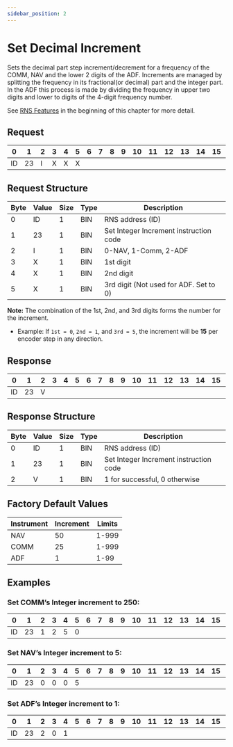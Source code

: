 ```yaml
---
sidebar_position: 2
---
```


# Set Decimal Increment

Sets the decimal part step increment/decrement for a frequency of the COMM, NAV
and the lower 2 digits of the ADF. Increments are managed by splitting the frequency in its
fractional(or decimal) part and the integer part. In the ADF this process is made by dividing the
frequency in upper two digits and lower to digits of the 4-digit frequency number.

See [RNS Features](../start-here.md) in the beginning of this chapter for more detail.

## Request

| 0  | 1  | 2  | 3  | 4  | 5  | 6  | 7  | 8  | 9  | 10 | 11 | 12 | 13 | 14 | 15 | 16 | 17 | 18 | 19 | 20 | 21 | 22 | 23 | 24 | 25 | 26 | 27 | 28 | 29 | 30 | 31 |
|----|----|----|----|----|----|----|----|----|----|----|----|----|----|----|----|----|----|----|----|----|----|----|----|----|----|----|----|----|----|----|----|
| ID | 23 |  I  | X |  X  |  X  |     |    |    |    |    |    |    |    |    |    |    |    |    |    |    |    |    |    |    |    |    |    |    |    |    |  |

## Request Structure

| Byte | Value | Size | Type | Description                                                                                  |
|------|-------|------|------|----------------------------------------------------------------------------------------------|
| 0    | ID    | 1    | BIN  | RNS address (ID)                                                                             |
| 1    | 23    | 1    | BIN  | Set Integer Increment instruction code                                                       |
| 2    | I     | 1    | BIN  | 0-NAV, 1-Comm, 2-ADF                                                                         |
| 3    | X     | 1    | BIN  | 1st digit                                                                                    |
| 4    | X     | 1    | BIN  | 2nd digit                                                                                    |
| 5    | X     | 1    | BIN  | 3rd digit (Not used for ADF. Set to 0)                                                       |

**Note:**
The combination of the 1st, 2nd, and 3rd digits forms the number for the increment.
- Example: If `1st = 0`, `2nd = 1`, and `3rd = 5`, the increment will be **15** per encoder step in any direction.

## Response

| 0  | 1  | 2  | 3  | 4  | 5  | 6  | 7  | 8  | 9  | 10 | 11 | 12 | 13 | 14 | 15 | 16 | 17 | 18 | 19 | 20 | 21 | 22 | 23 | 24 | 25 | 26 | 27 | 28 | 29 | 30 | 31 |
|----|----|----|----|----|----|----|----|----|----|----|----|----|----|----|----|----|----|----|----|----|----|----|----|----|----|----|----|----|----|----|----|
| ID | 23 |  V  | |   |   |     |    |    |    |    |    |    |    |    |    |    |    |    |    |    |    |    |    |    |    |    |    |    |    |    |  |

## Response Structure

| Byte | Value | Size | Type | Description                               |
|------|-------|------|------|-------------------------------------------|
| 0    | ID    | 1    | BIN  | RNS address (ID)                         |
| 1    | 23    | 1    | BIN  | Set Integer Increment instruction code    |
| 2    | V     | 1    | BIN  | 1 for successful, 0 otherwise            |

## Factory Default Values

| Instrument | Increment | Limits  |
|------------|-----------|---------|
| NAV        | 50         | 1-999   |
| COMM       | 25         | 1-999   |
| ADF        | 1         | 1-99    |

## Examples

### Set COMM’s Integer increment to 250:

| 0  | 1  | 2  | 3  | 4  | 5  | 6  | 7  | 8  | 9  | 10 | 11 | 12 | 13 | 14 | 15 | 16 | 17 | 18 | 19 | 20 | 21 | 22 | 23 | 24 | 25 | 26 | 27 | 28 | 29 | 30 | 31 |
|----|----|----|----|----|----|----|----|----|----|----|----|----|----|----|----|----|----|----|----|----|----|----|----|----|----|----|----|----|----|----|----|
| ID | 23 |  1  | 2|  5 |  0 |     |    |    |    |    |    |    |    |    |    |    |    |    |    |    |    |    |    |    |    |    |    |    |    |    |  |

### Set NAV’s Integer increment to 5:

| 0  | 1  | 2  | 3  | 4  | 5  | 6  | 7  | 8  | 9  | 10 | 11 | 12 | 13 | 14 | 15 | 16 | 17 | 18 | 19 | 20 | 21 | 22 | 23 | 24 | 25 | 26 | 27 | 28 | 29 | 30 | 31 |
|----|----|----|----|----|----|----|----|----|----|----|----|----|----|----|----|----|----|----|----|----|----|----|----|----|----|----|----|----|----|----|----|
| ID | 23 |  0 | 0 |  0  |  5  |     |    |   |    |    |    |    |    |    |    |    |    |    |    |    |    |    |    |    |    |    |    |    |    |    |  |

### Set ADF’s Integer increment to 1:

| 0  | 1  | 2  | 3  | 4  | 5  | 6  | 7  | 8  | 9  | 10 | 11 | 12 | 13 | 14 | 15 | 16 | 17 | 18 | 19 | 20 | 21 | 22 | 23 | 24 | 25 | 26 | 27 | 28 | 29 | 30 | 31 |
|----|----|----|----|----|----|----|----|----|----|----|----|----|----|----|----|----|----|----|----|----|----|----|----|----|----|----|----|----|----|----|----|
| ID | 23 |  2  | 0 |  1  |    |     |   |    |    |    |    |    |    |    |    |    |    |    |    |    |    |    |    |    |    |    |    |    |    |    |  |

